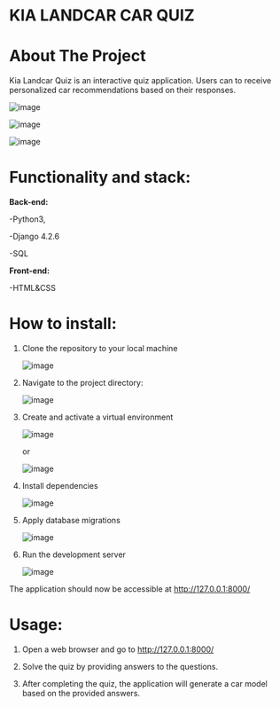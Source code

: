 # **KIA LANDCAR CAR QUIZ**

# About The Project

Kia Landcar Quiz is an interactive quiz application. Users can to receive personalized car recommendations based on their responses.

![image](https://github.com/badziulka/KiaLandcar_CarQuiz/assets/125203120/d781e679-979b-403c-a6d1-ff9f25041835)

![image](https://github.com/badziulka/KiaLandcar_CarQuiz/assets/125203120/7e73e692-ee01-483b-bdfd-b45f994a82ce)

![image](https://github.com/badziulka/KiaLandcar_CarQuiz/assets/125203120/9a20f4e1-4e78-4d79-b3f2-451153ab7db5)



# Functionality and stack:
**Back-end:**

-Python3,

-Django 4.2.6

-SQL

**Front-end:**

-HTML&CSS


# How to install:
1. Clone the repository to your local machine

   ![image](https://github.com/badziulka/KiaLandcar_CarQuiz/assets/125203120/6b1ec5ce-52c7-4780-b0f3-652c71af8d6e)

2. Navigate to the project directory:

   ![image](https://github.com/badziulka/KiaLandcar_CarQuiz/assets/125203120/c1eb01f6-95e0-4209-9599-94f825d19c23)

3. Create and activate a virtual environment

   ![image](https://github.com/badziulka/KiaLandcar_CarQuiz/assets/125203120/ade535a0-7052-482f-a12a-b518910db62d)

   or

   ![image](https://github.com/badziulka/KiaLandcar_CarQuiz/assets/125203120/b8a78d7f-2cbf-42c5-a7b5-c1150f0ebc86)

5. Install dependencies

   ![image](https://github.com/badziulka/KiaLandcar_CarQuiz/assets/125203120/8082bf25-3a91-4245-bf83-5573aad8e1fb)

6. Apply database migrations

   ![image](https://github.com/badziulka/KiaLandcar_CarQuiz/assets/125203120/d954ebd1-7b28-4002-9c42-676bef29c4bb)

7. Run the development server

   ![image](https://github.com/badziulka/KiaLandcar_CarQuiz/assets/125203120/22d7d920-69ba-4e55-9514-455eafd358be)


The application should now be accessible at http://127.0.0.1:8000/


# Usage:

1. Open a web browser and go to http://127.0.0.1:8000/

2. Solve the quiz by providing answers to the questions.

3. After completing the quiz, the application will generate a car model based on the provided answers.
